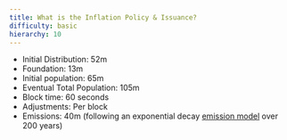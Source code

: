 ```yaml
---
title: What is the Inflation Policy & Issuance?
difficulty: basic
hierarchy: 10  
---
```


- Initial Distribution: 52m
- Foundation: 13m
- Initial population: 65m
- Eventual Total Population: 105m
- Block time: 60 seconds
- Adjustments: Per block
- Emissions: 40m (following an exponential decay [emission model](https://github.com/theQRL/QRL/blob/2a14a9fa52dc09591736f4512906bf67ff99c464/tools/EmissionModel.ipynb) over 200 years)

